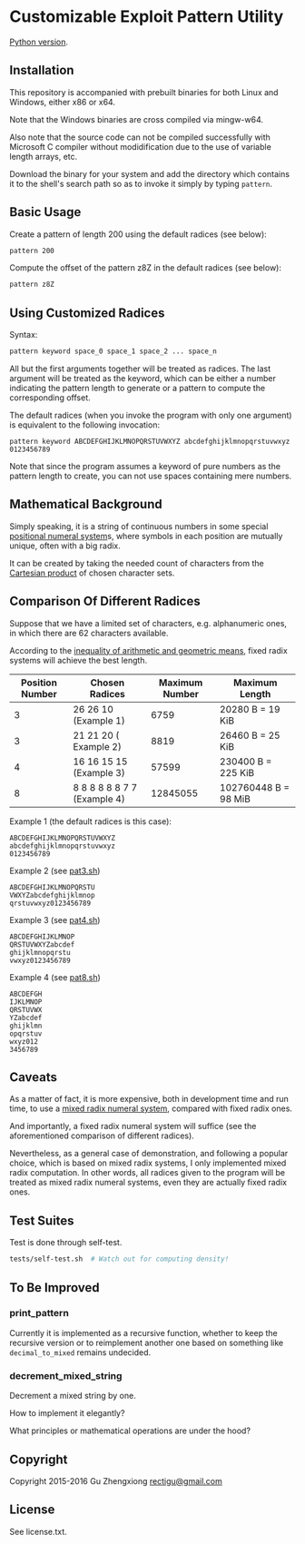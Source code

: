 # Customizable Exploit Pattern Utility


[Python version](py/).


## Installation

This repository is accompanied with prebuilt binaries
for both Linux and Windows, either x86 or x64.

Note that the Windows binaries are cross compiled via mingw-w64.

Also note that the source code can not be compiled successfully
with Microsoft C compiler without modidification due to the use
of variable length arrays, etc.

Download the binary for your system
and add the directory which contains it to the shell's search path
so as to invoke it simply by typing `pattern`.


## Basic Usage

Create a pattern of length 200 using the default radices
(see below):

```bash
pattern 200
```

Compute the offset of the pattern z8Z in the default radices
(see below):

```bash
pattern z8Z
```


## Using Customized Radices

Syntax:

```bash
pattern keyword space_0 space_1 space_2 ... space_n
```

All but the first arguments together will be treated as radices.
The last argument will be treated as the keyword,
which can be either a number indicating the pattern length
to generate or a pattern to compute the corresponding offset.

The default radices (when you invoke the program with
only one argument) is equivalent to the following invocation:

```
pattern keyword ABCDEFGHIJKLMNOPQRSTUVWXYZ abcdefghijklmnopqrstuvwxyz 0123456789
```

Note that since the program assumes a keyword of pure numbers
as the pattern length to create,
you can not use spaces containing mere numbers.


## Mathematical Background

Simply speaking, it is a string of continuous numbers
in some special [positional numeral system]s,
where symbols in each position are mutually unique,
often with a big radix.

It can be created by taking the needed count of characters
from the [Cartesian product] of chosen character sets.


## Comparison Of Different Radices

Suppose that we have a limited set of characters,
e.g. alphanumeric ones, in which there are 62 characters available.

According to the [inequality of arithmetic and geometric means],
fixed radix systems will achieve the best length.

| Position Number | Chosen Radices | Maximum Number| Maximum Length
| --- | --- | --- | ---
| 3 | 26 26 10 (Example 1) | 6759 | 20280 B = 19 KiB
| 3 | 21 21 20 ( Example 2) | 8819 | 26460 B = 25 KiB
| 4 | 16 16 15 15 (Example 3) | 57599 | 230400 B = 225 KiB
| 8 | 8 8 8 8 8 8 7 7 (Example 4) | 12845055 | 102760448 B = 98 MiB

Example 1 (the default radices is this case):
```
ABCDEFGHIJKLMNOPQRSTUVWXYZ
abcdefghijklmnopqrstuvwxyz
0123456789
```
Example 2 (see [pat3.sh](./sh/pat3.sh))
```
ABCDEFGHIJKLMNOPQRSTU
VWXYZabcdefghijklmnop
qrstuvwxyz0123456789
```
Example 3 (see [pat4.sh](./sh/pat4.sh))
```
ABCDEFGHIJKLMNOP
QRSTUVWXYZabcdef
ghijklmnopqrstu
vwxyz0123456789

```
Example 4 (see [pat8.sh](./sh/pat8.sh))
```
ABCDEFGH
IJKLMNOP
QRSTUVWX
YZabcdef
ghijklmn
opqrstuv
wxyz012
3456789
```


## Caveats

As a matter of fact, it is more expensive,
both in development time and run time,
to use a [mixed radix numeral system],
compared with fixed radix ones.

And importantly, a fixed radix numeral system will suffice
(see the aforementioned comparison of different radices).

Nevertheless, as a general case of demonstration,
and following a popular choice,
which is based on mixed radix systems,
I only implemented mixed radix computation.
In other words, all radices given to the program will be treated
as mixed radix numeral systems,
even they are actually fixed radix ones.


## Test Suites

Test is done through self-test.

```bash
tests/self-test.sh  # Watch out for computing density!
```


## To Be Improved

### print_pattern

Currently it is implemented as a recursive function,
whether to keep the recursive version
or to reimplement another one based on something
like `decimal_to_mixed` remains undecided.


### decrement_mixed_string

Decrement a mixed string by one.

How to implement it elegantly?

What principles or mathematical operations are under the hood?


## Copyright

Copyright 2015-2016 Gu Zhengxiong <rectigu@gmail.com>


## License

See license.txt.


[positional numeral system]: https://en.wikipedia.org/wiki/Positional_notation
[Cartesian product]: https://en.wikipedia.org/wiki/Cartesian_product
[inequality of arithmetic and geometric means]: https://en.wikipedia.org/wiki/Inequality_of_arithmetic_and_geometric_means
[mixed radix numeral system]: https://en.wikipedia.org/wiki/Mixed_radix
